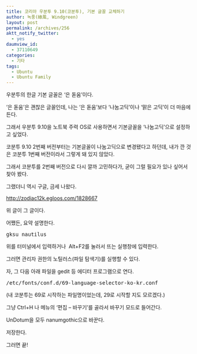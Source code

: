 ```yaml
---
title: 코리아 우분투 9.10(코분투), 기본 글꼴 교체하기
author: 녹풍(綠風, Windgreen)
layout: post
permalink: /archives/256
aktt_notify_twitter:
  - yes
daumview_id:
  - 37110649
categories:
  - 기타
tags:
  - Ubuntu
  - Ubuntu Family
---
```

우분투의 한글 기본 글꼴은 &#8216;은 돋움&#8217;이다.

&#8216;은 돋움&#8217;은 괜찮은 글꼴인데, 나는 &#8216;은 돋움&#8217;보다 &#8216;나눔고딕&#8217;이나 &#8216;맑은 고딕&#8217;이 더 마음에 든다.

그래서 우분투 9.10을 노트북 주력 OS로 사용하면서 기본글꼴을 &#8216;나눔고딕&#8217;으로 설정하고 싶었다.

코분투 9.10 2번째 버전부터는 기본글꼴이 나눔고딕으로 변경됐다고 하던데, 내가 깐 것은 코분투 1번째 버전이라서 그렇게 돼 있지 않았다.

그래서 코분투를 2번째 버전으로 다시 깔까 고민하다가, 굳이 그럴 필요가 있나 싶어서 찾아 봤다.

그랬더니 역시 구글, 금세 나왔다.

<a href="http://zodiac12k.egloos.com/1828667" target="_blank">http://zodiac12k.egloos.com/1828667</a>

위 글이 그 글이다.

어쨌든, 요약 설명한다.

<pre class="brush:plain">gksu nautilus</pre>

위를 터미널에서 입력하거나 &nbsp;Alt+F2를 눌러서 뜨는 실행창에 입력한다.

그러면 관리자 권한의 노틸러스(파일 탐색기)를 실행할 수 있다.

자, 그 다음 아래 파일을 gedit 등 에디터 프로그램으로 연다.

<pre class="brush:plain">/etc/fonts/conf.d/69-language-selector-ko-kr.conf</pre>

(내 코분투는 69로 시작하는 파일명이었는데, 29로 시작할 지도 모르겠다.)

그냥 Ctrl+H 나 메뉴의 &#8216;편집 &#8211; 바꾸기&#8217;를 골라서 바꾸기 모드로 들어간다.

UnDotum을 모두 nanumgothic으로 바꾼다.

저장한다.

그러면 끝!